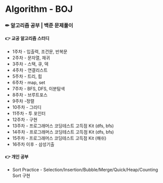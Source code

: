# Algorithm - BOJ
### ✏ 알고리즘 공부 | 백준 문제풀이

#### 👉 교공 알고리즘 스터디 
- 1주차 - 입출력, 조건문, 반복문  
- 2주차 - 문자열, 재귀  
- 3주차 - 스택, 큐, 덱  
- 4주차 - 연결리스트  
- 5주차 - 트리, 힙  
- 6주차 - map, set  
- 7주차 - BFS, DFS, 이분탐색  
- 8주차 - 브루트포스  
- 9주차 -정렬  
- 10주차 - 그리디  
- 11주차 - 투 포인터  
- 12주차 - 구현  
- 13주차 - 프로그래머스 코딩테스트 고득점 Kit (dfs, bfs)  
- 14주차 - 프로그래머스 코딩테스트 고득점 Kit (dfs, bfs)  
- 15주차 - 프로그래머스 코딩테스트 고득점 Kit (해쉬)  
- 16주차 이후 - 삼성기출

#### 👉 개인 공부
- Sort Practice - Selection/Insertion/Bubble/Merge/Quick/Heap/Counting Sort 구현
